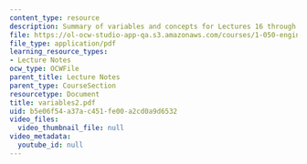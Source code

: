 ```yaml
---
content_type: resource
description: Summary of variables and concepts for Lectures 16 through 26.
file: https://ol-ocw-studio-app-qa.s3.amazonaws.com/courses/1-050-engineering-mechanics-i-fall-2007/b5e06f54a37ac451fe00a2cd0a9d6532_variables2.pdf
file_type: application/pdf
learning_resource_types:
- Lecture Notes
ocw_type: OCWFile
parent_title: Lecture Notes
parent_type: CourseSection
resourcetype: Document
title: variables2.pdf
uid: b5e06f54-a37a-c451-fe00-a2cd0a9d6532
video_files:
  video_thumbnail_file: null
video_metadata:
  youtube_id: null
---
```

